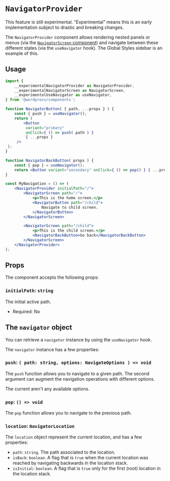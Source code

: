 # `NavigatorProvider`

<div class="callout callout-alert">
This feature is still experimental. “Experimental” means this is an early implementation subject to drastic and breaking changes.
</div>

The `NavigatorProvider` component allows rendering nested panels or menus (via the [`NavigatorScreen` component](/packages/components/src/navigator/navigator-screen/README.md)) and navigate between these different states (via the `useNavigator` hook). The Global Styles sidebar is an example of this.

## Usage

```jsx
import {
	__experimentalNavigatorProvider as NavigatorProvider,
	__experimentalNavigatorScreen as NavigatorScreen,
	__experimentalUseNavigator as useNavigator,
} from '@wordpress/components';

function NavigatorButton( { path, ...props } ) {
	const { push } = useNavigator();
	return (
		<Button
		 variant="primary"
		 onClick={ () => push( path ) }
		 { ...props }
	 />
 );
}

function NavigatorBackButton( props ) {
	const { pop } = useNavigator();
	return <Button variant="secondary" onClick={ () => pop() } { ...props } />;
}

const MyNavigation = () => (
	<NavigatorProvider initialPath="/">
		<NavigatorScreen path="/">
			<p>This is the home screen.</p>
			<NavigatorButton path="/child">
				Navigate to child screen.
			</NavigatorButton>
		</NavigatorScreen>

		<NavigatorScreen path="/child">
			<p>This is the child screen.</p>
			<NavigatorBackButton>Go back</NavigatorBackButton>
		</NavigatorScreen>
	</NavigatorProvider>
);
```

## Props

The component accepts the following props:

### `initialPath`: `string`

The initial active path.

-   Required: No

## The `navigator` object

You can retrieve a `navigator` instance by using the `useNavigator` hook.

The `navigator` instance has a few properties:

### `push`: `( path: string, options: NavigateOptions ) => void`

The `push` function allows you to navigate to a given path. The second argument can augment the navigation operations with different options.

The current aren't any available options.

### `pop`: `() => void`

The `pop` function allows you to navigate to the previous path.

### `location`: `NavigatorLocation`

The `location` object represent the current location, and has a few properties:

- `path`: `string`. The path associated to the location.
- `isBack`: `boolean`. A flag that is `true` when the current location was reached by navigating backwards in the location stack.
- `isInitial`: `boolean`. A flag that is `true` only for the first (root) location in the location stack.
